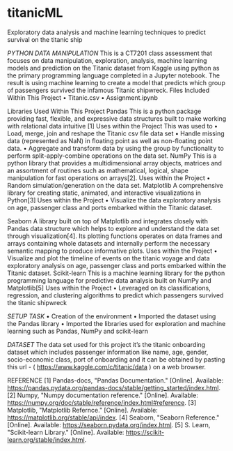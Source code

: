 # titanicML
Exploratory data analysis and machine learning techniques to predict survival on the titanic ship

*PYTHON DATA MANIPULATION*
This is a CT7201 class assessment that focuses on data manipulation, exploration, analysis, machine learning models and prediction on the Titanic dataset from Kaggle using python as the primary programming language completed in a Jupyter notebook. The result is using machine learning to create a model that predicts which group of passengers survived the infamous Titanic shipwreck. 
Files Included Within This Project 
• Titanic.csv 
• Assignment.ipynb

Libraries Used Within This Project Pandas This is a python package providing fast, flexible, and expressive data structures built to make working with relational data intuitive [1] Uses within the Project This was used to • Load, merge, join and reshape the Titanic csv file data set • Handle missing data (represented as NaN) in floating point as well as non-floating point data. • Aggregate and transform data by using the group by functionality to perform split-apply-combine operations on the data set. NumPy This is a python library that provides a multidimensional array objects, matrices and an assortment of routines such as mathematical, logical, shape manipulation for fast operations on arrays[2]. Uses within the Project • Random simulation/generation on the data set. Matplotlib A comprehensive library for creating static, animated, and interactive visualizations in Python[3] Uses within the Project • Visualize the data exploratory analysis on age, passenger class and ports embarked within the Titanic dataset.

Seaborn A library built on top of Matplotlib and integrates closely with Pandas data structure which helps to explore and understand the data set through visualization[4]. Its plotting functions operates on data frames and arrays containing whole datasets and internally perform the necessary semantic mapping to produce informative plots. Uses within the Project • Visualize and plot the timeline of events on the titanic voyage and data exploratory analysis on age, passenger class and ports embarked within the Titanic dataset. Scikit-learn This is a machine learning library for the python programming language for predictive data analysis built on NumPy and Matplotlib[5] Uses within the Project • Leveraged on its classifications, regression, and clustering algorithms to predict which passengers survived the titanic shipwreck

*SETUP TASK*
• Creation of the environment
• Imported the dataset using the Pandas library 
• Imported the libraries used for exploration and machine learning such as Pandas, NumPy and scikit-learn

*DATASET*
The data set used for this project it’s the titanic onboarding dataset which includes passenger information like name, age, gender, socio-economic class, port of onboarding and it can be obtained by pasting this url - ( https://www.kaggle.com/c/titanic/data ) on a web browser.

REFERENCE 
[1] Pandas-docs, "Pandas Documentation." [Online]. Available: https://pandas.pydata.org/pandas-docs/stable/getting_started/index.html. 
[2] Numpy, "Numpy documentation reference." [Online]. Available: https://numpy.org/doc/stable/reference/index.html#reference. 
[3] Matplotlib, "Matplotlib Refernce." [Online]. Available: https://matplotlib.org/stable/api/index. 
[4] Seaborn, "Seaborn Reference." [Online]. Available: https://seaborn.pydata.org/index.html. 
[5] S. Learn, "Scikit-learn Library." [Online]. Available: https://scikit-learn.org/stable/index.html.
